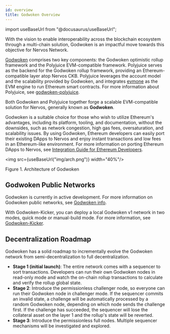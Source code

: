 ```yaml
---
id: overview
title: Godwoken Overview
---
```

import useBaseUrl from "@docusaurus/useBaseUrl";

With the vision to enable interoperability across the blockchain ecosystem through a multi-chain solution, Godwoken is an impactful move towards this objective for Nervos Network.

<!--[Godwoken](https://github.com/godwokenrises/godwoken) is a layer 2 optimistic rollup solution and an EVM-compatible layer that builds on top of Nervos Layer 1, which is also known as CKB.-->

[Godwoken](https://github.com/godwokenrises/godwoken) comprises two key components: the Godwoken optimistic rollup framework and the Polyjuice EVM-compatible framework. Polyjuice serves as the backend for the Godwoken rollup framework, providing an Ethereum-compatible layer atop Nervos CKB. Polyjuice leverages the account model and the scalability provided by Godwoken, and integrates [evmone](https://github.com/ethereum/evmone) as the EVM engine to run Ethereum smart contracts. For more information about Polyjuice, see [godwoken-polyjuice](https://github.com/godwokenrises/godwoken-polyjuice).

Both Godwoken and Polyjuice together forge a scalable EVM-compatible solution for Nervos, generally known as **Godwoken**.

Godwoken is a suitable choice for those who wish to utilize Ethereum's advantages, including its platform, tooling, and documentation, without the downsides, such as network congestion, high gas fees, oversaturation, and scalability issues. By using Godwoken, Ethereum developers can easily port their existing DApps to Nervos and enjoy instant transactions and low fees in an Ethereum-like environment. For more information on porting Ethereum DApps to Nervos, see [Integration Guide for Ethereum Developers](integration).

<!--Powered by Godwoken, developers can choose to work with Solidity, just like on Ethereum, while enjoying extra bonuses of interoperability with other blockchains. For Ethereum developers, Godwoken is the go-to option for both universes. By using Godwoken, they can easily port their existing DApps to Nervos. It enables them to expand their reach and brand awareness within the DeFi development-focused network, while benefitting from instant transactions and low fees in an Ethereum-like environment.-->

<img src={useBaseUrl("img/arch.png")}  width="40%"/>

Figure 1. Architecture of Godwoken

## Godwoken Public Networks

Godwoken is currently in active development. For more information on Godwoken public networks, see [Godwoken info](https://github.com/godwokenrises/godwoken-info/tree/info).

With Godwoken-Kicker, you can deploy a local Godwoken v1 network in two modes, quick mode or manual-build mode. For more information, see [Godwoken-Kicker](godwokenkicker).

## Decentralization Roadmap

Godwoken has a solid roadmap to incrementally evolve the Godwoken network from semi-decentralization to full decentralization.

- **Stage 1 (initial launch)**: The entire network comes with a sequencer to sort transactions. Developers can run their own Godwoken nodes in read-only mode and watch the on-chain rollup transactions to calculate and verify the rollup global state.
- **Stage 2**: Introduce the permissionless challenger node, so everyone can run their Godwoken node in challenger mode. If the sequencer commits an invalid state, a challenge will be automatically processed by a random Godwoken node, depending on which node sends the challenge first. If the challenge has succeeded, the sequencer will lose the collateral asset on the layer 1 and the rollup's state will be reverted.
- **Stage 3**: Introduce the permissionless full nodes. Multiple sequencer mechanisms will be investigated and explored.


